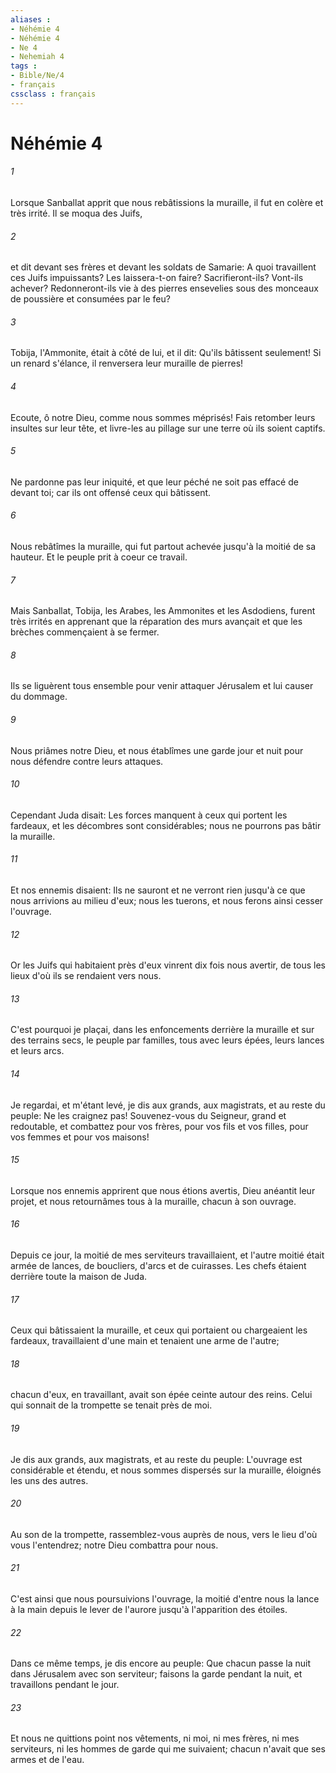```yaml
---
aliases : 
- Néhémie 4
- Néhémie 4
- Ne 4
- Nehemiah 4
tags : 
- Bible/Ne/4
- français
cssclass : français
---
```


# Néhémie 4

###### 1
Lorsque Sanballat apprit que nous rebâtissions la muraille, il fut en colère et très irrité. Il se moqua des Juifs,
###### 2
et dit devant ses frères et devant les soldats de Samarie: A quoi travaillent ces Juifs impuissants? Les laissera-t-on faire? Sacrifieront-ils? Vont-ils achever? Redonneront-ils vie à des pierres ensevelies sous des monceaux de poussière et consumées par le feu?
###### 3
Tobija, l'Ammonite, était à côté de lui, et il dit: Qu'ils bâtissent seulement! Si un renard s'élance, il renversera leur muraille de pierres!
###### 4
Ecoute, ô notre Dieu, comme nous sommes méprisés! Fais retomber leurs insultes sur leur tête, et livre-les au pillage sur une terre où ils soient captifs.
###### 5
Ne pardonne pas leur iniquité, et que leur péché ne soit pas effacé de devant toi; car ils ont offensé ceux qui bâtissent.
###### 6
Nous rebâtîmes la muraille, qui fut partout achevée jusqu'à la moitié de sa hauteur. Et le peuple prit à coeur ce travail.
###### 7
Mais Sanballat, Tobija, les Arabes, les Ammonites et les Asdodiens, furent très irrités en apprenant que la réparation des murs avançait et que les brèches commençaient à se fermer.
###### 8
Ils se liguèrent tous ensemble pour venir attaquer Jérusalem et lui causer du dommage.
###### 9
Nous priâmes notre Dieu, et nous établîmes une garde jour et nuit pour nous défendre contre leurs attaques.
###### 10
Cependant Juda disait: Les forces manquent à ceux qui portent les fardeaux, et les décombres sont considérables; nous ne pourrons pas bâtir la muraille.
###### 11
Et nos ennemis disaient: Ils ne sauront et ne verront rien jusqu'à ce que nous arrivions au milieu d'eux; nous les tuerons, et nous ferons ainsi cesser l'ouvrage.
###### 12
Or les Juifs qui habitaient près d'eux vinrent dix fois nous avertir, de tous les lieux d'où ils se rendaient vers nous.
###### 13
C'est pourquoi je plaçai, dans les enfoncements derrière la muraille et sur des terrains secs, le peuple par familles, tous avec leurs épées, leurs lances et leurs arcs.
###### 14
Je regardai, et m'étant levé, je dis aux grands, aux magistrats, et au reste du peuple: Ne les craignez pas! Souvenez-vous du Seigneur, grand et redoutable, et combattez pour vos frères, pour vos fils et vos filles, pour vos femmes et pour vos maisons!
###### 15
Lorsque nos ennemis apprirent que nous étions avertis, Dieu anéantit leur projet, et nous retournâmes tous à la muraille, chacun à son ouvrage.
###### 16
Depuis ce jour, la moitié de mes serviteurs travaillaient, et l'autre moitié était armée de lances, de boucliers, d'arcs et de cuirasses. Les chefs étaient derrière toute la maison de Juda.
###### 17
Ceux qui bâtissaient la muraille, et ceux qui portaient ou chargeaient les fardeaux, travaillaient d'une main et tenaient une arme de l'autre;
###### 18
chacun d'eux, en travaillant, avait son épée ceinte autour des reins. Celui qui sonnait de la trompette se tenait près de moi.
###### 19
Je dis aux grands, aux magistrats, et au reste du peuple: L'ouvrage est considérable et étendu, et nous sommes dispersés sur la muraille, éloignés les uns des autres.
###### 20
Au son de la trompette, rassemblez-vous auprès de nous, vers le lieu d'où vous l'entendrez; notre Dieu combattra pour nous.
###### 21
C'est ainsi que nous poursuivions l'ouvrage, la moitié d'entre nous la lance à la main depuis le lever de l'aurore jusqu'à l'apparition des étoiles.
###### 22
Dans ce même temps, je dis encore au peuple: Que chacun passe la nuit dans Jérusalem avec son serviteur; faisons la garde pendant la nuit, et travaillons pendant le jour.
###### 23
Et nous ne quittions point nos vêtements, ni moi, ni mes frères, ni mes serviteurs, ni les hommes de garde qui me suivaient; chacun n'avait que ses armes et de l'eau.
